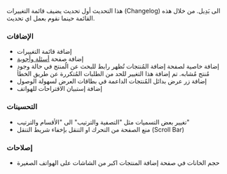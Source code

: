 هذا التحديث أول تحديث يضيف قائمة التغييرات (Changelog) الى بَدِيل. من خلال هذه
القائمة حينما نقوم بعمل اي تحديث.

### الإضافات

- إضافة قائمة التغييرات
- إضافة صفحة [أسئلة وأجوبة](/faq)
- إضافة خاصية لصفحة إضافة المُنتجات تُظهر رابط للبحث عن الُمنتج في حالة وجود
  مُنتج مُشابه. تم إضافة هذا التغيير للحد من الطلبات المُتكررة عن طريق الخطأ
- إضافة زر عرض بدائل المُنتجات الداعمة في بطاقات العرض لسهولة الوصول
- إضافة إستبيان الاقتراحات للهواتف

### التحسينات

- تغيير بعض التسميات مثل "التصفية والترتيب" الى "الأقسام والترتيب"
- منع الصفحة من التحرك او التنقل بإخفاء شريط التنقل (Scroll Bar)

### إصلاحات

- حجم الخانات في صفحة إضافة المنتجات اكبر من الشاشات على الهواتف الصغيرة
